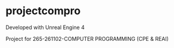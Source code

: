# projectcompro

Developed with Unreal Engine 4

Project for 265-261102-COMPUTER PROGRAMMING (CPE & REAI)
